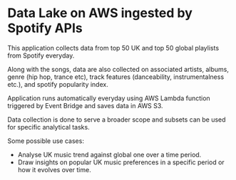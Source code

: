 # Data Lake on AWS ingested by Spotify APIs

This application collects data from top 50 UK and top 50 global playlists from Spotify everyday.

Along with the songs, data are also collected on associated artists, albums, genre (hip hop, trance etc), track features (danceability, instrumentalness etc.), and spotify popularity index.

Application runs automatically everyday using AWS Lambda function triggered by Event Bridge and saves data in AWS S3.

Data collection is done to serve a broader scope and subsets can be used for specific analytical tasks.

Some possible use cases:
  - Analyse UK music trend against global one over a time period.
  - Draw insights on popular UK music preferences in a specific period or how it evolves over time.
